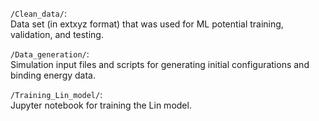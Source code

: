 `/Clean_data/`: <br> 
Data set (in extxyz format) that was used for ML potential training, validation, and testing. 

`/Data_generation/`: <br>
Simulation input files and scripts for generating initial configurations and binding energy data.

`/Training_Lin_model/`: <br>
Jupyter notebook for training the Lin model.